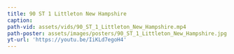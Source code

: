 ```yaml
---
title: 90 ST 1 Littleton New Hampshire
caption:
path-vid: assets/vids/90_ST_1_Littleton_New_Hampshire.mp4
path-poster: assets/images/posters/90_ST_1_Littleton_New_Hampshire.jpg
yt-url: 'https://youtu.be/IiKLd7egoH4'
---
```

